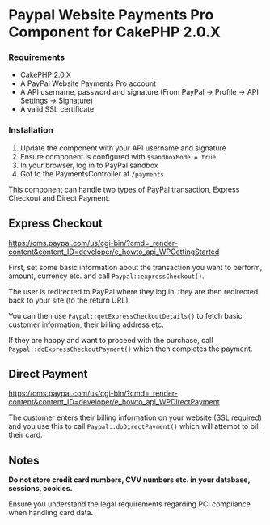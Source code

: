 # Paypal Website Payments Pro Component for CakePHP 2.0.X

### Requirements

* CakePHP 2.0.X
* A PayPal Website Payments Pro account
* A API username, password and signature (From PayPal -> Profile -> API Settings -> Signature)
* A valid SSL certificate

### Installation

1. Update the component with your API username and signature
2. Ensure component is configured with `$sandboxMode = true`
3. In your browser, log in to PayPal sandbox
3. Got to the PaymentsController at `/payments`

This component can handle two types of PayPal transaction, Express Checkout and Direct Payment.

## Express Checkout

https://cms.paypal.com/us/cgi-bin/?cmd=_render-content&content_ID=developer/e_howto_api_WPGettingStarted

First, set some basic information about the transaction you want to perform, amount, currency etc. and call `Paypal::expressCheckout()`. 

The user is redirected to PayPal where they log in, they are then redirected back to your site (to the return URL).

You can then use `Paypal::getExpressCheckoutDetails()` to fetch basic customer information, their billing address etc.

If they are happy and want to proceed with the purchase, call `Paypal::doExpressCheckoutPayment()` which then completes the payment.

## Direct Payment

https://cms.paypal.com/us/cgi-bin/?cmd=_render-content&content_ID=developer/e_howto_api_WPDirectPayment

The customer enters their billing information on your website (SSL required) and you use this to call `Paypal::doDirectPayment()` which will attempt to bill their card.

## Notes

<strong>Do not store credit card numbers, CVV numbers etc. in your database, sessions, cookies.</strong>

Ensure you understand the legal requirements regarding PCI compliance when handling card data. 


